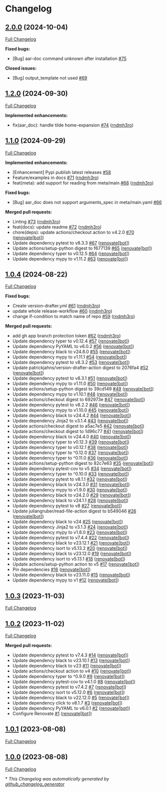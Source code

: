 # Changelog

## [2.0.0](https://github.com/telekom-mms/Automated-Ansible-Role-Documentation/tree/2.0.0) (2024-10-04)

[Full Changelog](https://github.com/telekom-mms/Automated-Ansible-Role-Documentation/compare/1.2.0...2.0.0)

**Fixed bugs:**

- \[Bug\] aar-doc command unknown after installation [\#75](https://github.com/telekom-mms/Automated-Ansible-Role-Documentation/issues/75)

**Closed issues:**

- \[Bug\] output\_template not used [\#69](https://github.com/telekom-mms/Automated-Ansible-Role-Documentation/issues/69)

## [1.2.0](https://github.com/telekom-mms/Automated-Ansible-Role-Documentation/tree/1.2.0) (2024-09-30)

[Full Changelog](https://github.com/telekom-mms/Automated-Ansible-Role-Documentation/compare/1.1.0...1.2.0)

**Implemented enhancements:**

- fix\(aar\_doc\): handle tilde home-expansion [\#74](https://github.com/telekom-mms/Automated-Ansible-Role-Documentation/pull/74) ([rndmh3ro](https://github.com/rndmh3ro))

## [1.1.0](https://github.com/telekom-mms/Automated-Ansible-Role-Documentation/tree/1.1.0) (2024-09-29)

[Full Changelog](https://github.com/telekom-mms/Automated-Ansible-Role-Documentation/compare/1.0.4...1.1.0)

**Implemented enhancements:**

- \[Enhancement\] Pypi publish latest releases [\#58](https://github.com/telekom-mms/Automated-Ansible-Role-Documentation/issues/58)
- Feature/examples in docs [\#71](https://github.com/telekom-mms/Automated-Ansible-Role-Documentation/pull/71) ([rndmh3ro](https://github.com/rndmh3ro))
- feat\(meta\): add support for reading from meta/main [\#68](https://github.com/telekom-mms/Automated-Ansible-Role-Documentation/pull/68) ([rndmh3ro](https://github.com/rndmh3ro))

**Fixed bugs:**

- \[Bug\] aar\_doc does not support arguments\_spec in meta/main.yaml [\#66](https://github.com/telekom-mms/Automated-Ansible-Role-Documentation/issues/66)

**Merged pull requests:**

- Linting [\#73](https://github.com/telekom-mms/Automated-Ansible-Role-Documentation/pull/73) ([rndmh3ro](https://github.com/rndmh3ro))
- feat\(docs\): update readme [\#72](https://github.com/telekom-mms/Automated-Ansible-Role-Documentation/pull/72) ([rndmh3ro](https://github.com/rndmh3ro))
- chore\(deps\): update actions/checkout action to v4.2.0 [\#70](https://github.com/telekom-mms/Automated-Ansible-Role-Documentation/pull/70) ([renovate[bot]](https://github.com/apps/renovate))
- Update dependency pytest to v8.3.3 [\#67](https://github.com/telekom-mms/Automated-Ansible-Role-Documentation/pull/67) ([renovate[bot]](https://github.com/apps/renovate))
- Update actions/setup-python digest to f677139 [\#65](https://github.com/telekom-mms/Automated-Ansible-Role-Documentation/pull/65) ([renovate[bot]](https://github.com/apps/renovate))
- Update dependency typer to v0.12.5 [\#64](https://github.com/telekom-mms/Automated-Ansible-Role-Documentation/pull/64) ([renovate[bot]](https://github.com/apps/renovate))
- Update dependency mypy to v1.11.2 [\#63](https://github.com/telekom-mms/Automated-Ansible-Role-Documentation/pull/63) ([renovate[bot]](https://github.com/apps/renovate))

## [1.0.4](https://github.com/telekom-mms/Automated-Ansible-Role-Documentation/tree/1.0.4) (2024-08-22)

[Full Changelog](https://github.com/telekom-mms/Automated-Ansible-Role-Documentation/compare/1.0.3...1.0.4)

**Fixed bugs:**

- Create version-drafter.yml [\#61](https://github.com/telekom-mms/Automated-Ansible-Role-Documentation/pull/61) ([rndmh3ro](https://github.com/rndmh3ro))
- update whole release-workflow [\#60](https://github.com/telekom-mms/Automated-Ansible-Role-Documentation/pull/60) ([rndmh3ro](https://github.com/rndmh3ro))
- change if-condition to match name of repo [\#59](https://github.com/telekom-mms/Automated-Ansible-Role-Documentation/pull/59) ([rndmh3ro](https://github.com/rndmh3ro))

**Merged pull requests:**

- add gh app branch protection token [\#62](https://github.com/telekom-mms/Automated-Ansible-Role-Documentation/pull/62) ([rndmh3ro](https://github.com/rndmh3ro))
- Update dependency typer to v0.12.4 [\#57](https://github.com/telekom-mms/Automated-Ansible-Role-Documentation/pull/57) ([renovate[bot]](https://github.com/apps/renovate))
- Update dependency PyYAML to v6.0.2 [\#56](https://github.com/telekom-mms/Automated-Ansible-Role-Documentation/pull/56) ([renovate[bot]](https://github.com/apps/renovate))
- Update dependency black to v24.8.0 [\#55](https://github.com/telekom-mms/Automated-Ansible-Role-Documentation/pull/55) ([renovate[bot]](https://github.com/apps/renovate))
- Update dependency mypy to v1.11.1 [\#54](https://github.com/telekom-mms/Automated-Ansible-Role-Documentation/pull/54) ([renovate[bot]](https://github.com/apps/renovate))
- Update dependency pytest to v8.3.2 [\#53](https://github.com/telekom-mms/Automated-Ansible-Role-Documentation/pull/53) ([renovate[bot]](https://github.com/apps/renovate))
- Update patrickjahns/version-drafter-action digest to 2076fa4 [\#52](https://github.com/telekom-mms/Automated-Ansible-Role-Documentation/pull/52) ([renovate[bot]](https://github.com/apps/renovate))
- Update dependency pytest to v8.3.1 [\#51](https://github.com/telekom-mms/Automated-Ansible-Role-Documentation/pull/51) ([renovate[bot]](https://github.com/apps/renovate))
- Update dependency mypy to v1.11.0 [\#50](https://github.com/telekom-mms/Automated-Ansible-Role-Documentation/pull/50) ([renovate[bot]](https://github.com/apps/renovate))
- Update actions/setup-python digest to 39cd149 [\#49](https://github.com/telekom-mms/Automated-Ansible-Role-Documentation/pull/49) ([renovate[bot]](https://github.com/apps/renovate))
- Update dependency mypy to v1.10.1 [\#48](https://github.com/telekom-mms/Automated-Ansible-Role-Documentation/pull/48) ([renovate[bot]](https://github.com/apps/renovate))
- Update actions/checkout digest to 692973e [\#47](https://github.com/telekom-mms/Automated-Ansible-Role-Documentation/pull/47) ([renovate[bot]](https://github.com/apps/renovate))
- Update dependency pytest to v8.2.2 [\#46](https://github.com/telekom-mms/Automated-Ansible-Role-Documentation/pull/46) ([renovate[bot]](https://github.com/apps/renovate))
- Update dependency mypy to v1.10.0 [\#45](https://github.com/telekom-mms/Automated-Ansible-Role-Documentation/pull/45) ([renovate[bot]](https://github.com/apps/renovate))
- Update dependency black to v24.4.2 [\#44](https://github.com/telekom-mms/Automated-Ansible-Role-Documentation/pull/44) ([renovate[bot]](https://github.com/apps/renovate))
- Update dependency Jinja2 to v3.1.4 [\#43](https://github.com/telekom-mms/Automated-Ansible-Role-Documentation/pull/43) ([renovate[bot]](https://github.com/apps/renovate))
- Update actions/checkout digest to a5ac7e5 [\#42](https://github.com/telekom-mms/Automated-Ansible-Role-Documentation/pull/42) ([renovate[bot]](https://github.com/apps/renovate))
- Update actions/checkout digest to 1d96c77 [\#41](https://github.com/telekom-mms/Automated-Ansible-Role-Documentation/pull/41) ([renovate[bot]](https://github.com/apps/renovate))
- Update dependency black to v24.4.0 [\#40](https://github.com/telekom-mms/Automated-Ansible-Role-Documentation/pull/40) ([renovate[bot]](https://github.com/apps/renovate))
- Update dependency typer to v0.12.3 [\#39](https://github.com/telekom-mms/Automated-Ansible-Role-Documentation/pull/39) ([renovate[bot]](https://github.com/apps/renovate))
- Update dependency typer to v0.12.1 [\#38](https://github.com/telekom-mms/Automated-Ansible-Role-Documentation/pull/38) ([renovate[bot]](https://github.com/apps/renovate))
- Update dependency typer to ^0.12.0 [\#37](https://github.com/telekom-mms/Automated-Ansible-Role-Documentation/pull/37) ([renovate[bot]](https://github.com/apps/renovate))
- Update dependency typer to ^0.11.0 [\#36](https://github.com/telekom-mms/Automated-Ansible-Role-Documentation/pull/36) ([renovate[bot]](https://github.com/apps/renovate))
- Update actions/setup-python digest to 82c7e63 [\#35](https://github.com/telekom-mms/Automated-Ansible-Role-Documentation/pull/35) ([renovate[bot]](https://github.com/apps/renovate))
- Update dependency pytest-cov to v5 [\#34](https://github.com/telekom-mms/Automated-Ansible-Role-Documentation/pull/34) ([renovate[bot]](https://github.com/apps/renovate))
- Update dependency typer to ^0.10.0 [\#33](https://github.com/telekom-mms/Automated-Ansible-Role-Documentation/pull/33) ([renovate[bot]](https://github.com/apps/renovate))
- Update dependency pytest to v8.1.1 [\#32](https://github.com/telekom-mms/Automated-Ansible-Role-Documentation/pull/32) ([renovate[bot]](https://github.com/apps/renovate))
- Update dependency black to v24.3.0 [\#31](https://github.com/telekom-mms/Automated-Ansible-Role-Documentation/pull/31) ([renovate[bot]](https://github.com/apps/renovate))
- Update dependency mypy to v1.9.0 [\#30](https://github.com/telekom-mms/Automated-Ansible-Role-Documentation/pull/30) ([renovate[bot]](https://github.com/apps/renovate))
- Update dependency black to v24.2.0 [\#29](https://github.com/telekom-mms/Automated-Ansible-Role-Documentation/pull/29) ([renovate[bot]](https://github.com/apps/renovate))
- Update dependency black to v24.1.1 [\#28](https://github.com/telekom-mms/Automated-Ansible-Role-Documentation/pull/28) ([renovate[bot]](https://github.com/apps/renovate))
- Update dependency pytest to v8 [\#27](https://github.com/telekom-mms/Automated-Ansible-Role-Documentation/pull/27) ([renovate[bot]](https://github.com/apps/renovate))
- Update juliangruber/read-file-action digest to b549046 [\#26](https://github.com/telekom-mms/Automated-Ansible-Role-Documentation/pull/26) ([renovate[bot]](https://github.com/apps/renovate))
- Update dependency black to v24 [\#25](https://github.com/telekom-mms/Automated-Ansible-Role-Documentation/pull/25) ([renovate[bot]](https://github.com/apps/renovate))
- Update dependency Jinja2 to v3.1.3 [\#24](https://github.com/telekom-mms/Automated-Ansible-Role-Documentation/pull/24) ([renovate[bot]](https://github.com/apps/renovate))
- Update dependency mypy to v1.8.0 [\#23](https://github.com/telekom-mms/Automated-Ansible-Role-Documentation/pull/23) ([renovate[bot]](https://github.com/apps/renovate))
- Update dependency pytest to v7.4.4 [\#22](https://github.com/telekom-mms/Automated-Ansible-Role-Documentation/pull/22) ([renovate[bot]](https://github.com/apps/renovate))
- Update dependency black to v23.12.1 [\#21](https://github.com/telekom-mms/Automated-Ansible-Role-Documentation/pull/21) ([renovate[bot]](https://github.com/apps/renovate))
- Update dependency isort to v5.13.2 [\#20](https://github.com/telekom-mms/Automated-Ansible-Role-Documentation/pull/20) ([renovate[bot]](https://github.com/apps/renovate))
- Update dependency black to v23.12.0 [\#19](https://github.com/telekom-mms/Automated-Ansible-Role-Documentation/pull/19) ([renovate[bot]](https://github.com/apps/renovate))
- Update dependency isort to v5.13.1 [\#18](https://github.com/telekom-mms/Automated-Ansible-Role-Documentation/pull/18) ([renovate[bot]](https://github.com/apps/renovate))
- Update actions/setup-python action to v5 [\#17](https://github.com/telekom-mms/Automated-Ansible-Role-Documentation/pull/17) ([renovate[bot]](https://github.com/apps/renovate))
- Pin dependencies [\#16](https://github.com/telekom-mms/Automated-Ansible-Role-Documentation/pull/16) ([renovate[bot]](https://github.com/apps/renovate))
- Update dependency black to v23.11.0 [\#15](https://github.com/telekom-mms/Automated-Ansible-Role-Documentation/pull/15) ([renovate[bot]](https://github.com/apps/renovate))
- Update dependency mypy to v1 [\#12](https://github.com/telekom-mms/Automated-Ansible-Role-Documentation/pull/12) ([renovate[bot]](https://github.com/apps/renovate))

## [1.0.3](https://github.com/telekom-mms/Automated-Ansible-Role-Documentation/tree/1.0.3) (2023-11-03)

[Full Changelog](https://github.com/telekom-mms/Automated-Ansible-Role-Documentation/compare/1.0.2...1.0.3)

## [1.0.2](https://github.com/telekom-mms/Automated-Ansible-Role-Documentation/tree/1.0.2) (2023-11-02)

[Full Changelog](https://github.com/telekom-mms/Automated-Ansible-Role-Documentation/compare/1.0.1...1.0.2)

**Merged pull requests:**

- Update dependency pytest to v7.4.3 [\#14](https://github.com/telekom-mms/Automated-Ansible-Role-Documentation/pull/14) ([renovate[bot]](https://github.com/apps/renovate))
- Update dependency black to v23.10.1 [\#13](https://github.com/telekom-mms/Automated-Ansible-Role-Documentation/pull/13) ([renovate[bot]](https://github.com/apps/renovate))
- Update dependency black to v23 [\#11](https://github.com/telekom-mms/Automated-Ansible-Role-Documentation/pull/11) ([renovate[bot]](https://github.com/apps/renovate))
- Update actions/checkout action to v4 [\#10](https://github.com/telekom-mms/Automated-Ansible-Role-Documentation/pull/10) ([renovate[bot]](https://github.com/apps/renovate))
- Update dependency typer to ^0.9.0 [\#9](https://github.com/telekom-mms/Automated-Ansible-Role-Documentation/pull/9) ([renovate[bot]](https://github.com/apps/renovate))
- Update dependency pytest-cov to v4.1.0 [\#8](https://github.com/telekom-mms/Automated-Ansible-Role-Documentation/pull/8) ([renovate[bot]](https://github.com/apps/renovate))
- Update dependency pytest to v7.4.2 [\#7](https://github.com/telekom-mms/Automated-Ansible-Role-Documentation/pull/7) ([renovate[bot]](https://github.com/apps/renovate))
- Update dependency isort to v5.12.0 [\#6](https://github.com/telekom-mms/Automated-Ansible-Role-Documentation/pull/6) ([renovate[bot]](https://github.com/apps/renovate))
- Update dependency black to v22.12.0 [\#5](https://github.com/telekom-mms/Automated-Ansible-Role-Documentation/pull/5) ([renovate[bot]](https://github.com/apps/renovate))
- Update dependency click to v8.1.7 [\#3](https://github.com/telekom-mms/Automated-Ansible-Role-Documentation/pull/3) ([renovate[bot]](https://github.com/apps/renovate))
- Update dependency PyYAML to v6.0.1 [\#2](https://github.com/telekom-mms/Automated-Ansible-Role-Documentation/pull/2) ([renovate[bot]](https://github.com/apps/renovate))
- Configure Renovate [\#1](https://github.com/telekom-mms/Automated-Ansible-Role-Documentation/pull/1) ([renovate[bot]](https://github.com/apps/renovate))

## [1.0.1](https://github.com/telekom-mms/Automated-Ansible-Role-Documentation/tree/1.0.1) (2023-08-08)

[Full Changelog](https://github.com/telekom-mms/Automated-Ansible-Role-Documentation/compare/1.0.0...1.0.1)

## [1.0.0](https://github.com/telekom-mms/Automated-Ansible-Role-Documentation/tree/1.0.0) (2023-08-08)

[Full Changelog](https://github.com/telekom-mms/Automated-Ansible-Role-Documentation/compare/c419c32eb35222ffe48c80e869c34d3676a675a5...1.0.0)



\* *This Changelog was automatically generated by [github_changelog_generator](https://github.com/github-changelog-generator/github-changelog-generator)*
